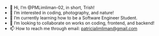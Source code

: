 - 👋 Hi, I’m @PMLimliman-02, in short, Trish!
- 👀 I’m interested in coding, photography, and nature!
- 🌱 I’m currently learning how to be a Software Engineer Student.
- 💞️ I’m looking to collaborate on works on coding, frontend, and backend!
- 📫 How to reach me through email: patricialimliman@gmail.com

<!---
PMLimliman-02/PMLimliman-02 is a ✨ special ✨ repository because its `README.md` (this file) appears on your GitHub profile.
You can click the Preview link to take a look at your changes.
--->
